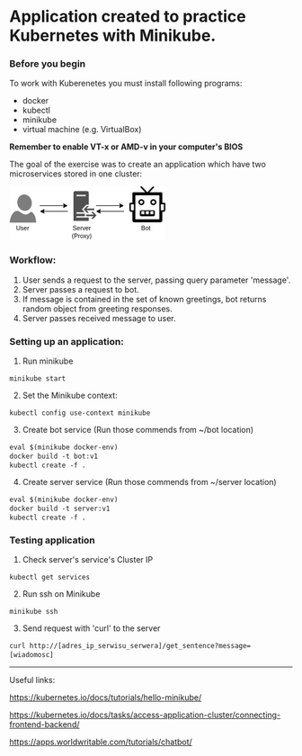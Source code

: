 # Application created to practice Kubernetes with Minikube.

### Before you begin
To work with Kuberenetes you must install following programs:
- docker
- kubectl
- minikube
- virtual machine (e.g. VirtualBox)

**Remember to enable VT-x or AMD-v in your computer's BIOS**

The goal of the exercise was to create an application which have two microservices stored in one cluster:

![Diagram](https://github.com/lukaszmalyszko/practice-minikube1/blob/master/Untitled%20Diagram.jpg)

### Workflow:
1. User sends a request to the server, passing query parameter 'message'.
2. Server passes a request to bot.
3. If message is contained in the set of known greetings, bot returns random object from greeting responses.
4. Server passes received message to user.

### Setting up an application:
1. Run minikube
  ```
  minikube start
  ```

2. Set the Minikube context:
  ```
  kubectl config use-context minikube
  ```

3. Create bot service (Run those commends from ~/bot location)
  ```
  eval $(minikube docker-env)
  docker build -t bot:v1
  kubectl create -f .
  ```

4. Create server service (Run those commends from ~/server location)
  ```
  eval $(minikube docker-env)
  docker build -t server:v1
  kubectl create -f .
  ```

### Testing application
1. Check server's service's Cluster IP
  ```
  kubectl get services
  ```
2. Run ssh on Minikube
  ```
  minikube ssh
  ```
3. Send request with 'curl' to the server
  ```
  curl http://[adres_ip_serwisu_serwera]/get_sentence?message=[wiadomosc]
  ```
  
  
  
  
---
  
Useful links:

https://kubernetes.io/docs/tutorials/hello-minikube/

https://kubernetes.io/docs/tasks/access-application-cluster/connecting-frontend-backend/

https://apps.worldwritable.com/tutorials/chatbot/
